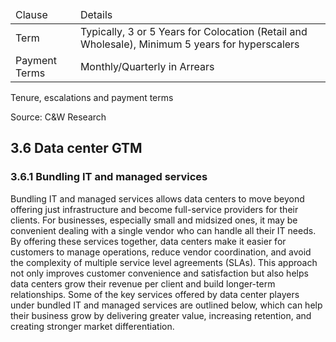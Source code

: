 <table><thead><tr><td>Clause</td><td>Details</td></tr></thead><tbody><tr><td>Term</td><td>Typically, 3 or 5 Years for Colocation (Retail and Wholesale), Minimum 5 years for hyperscalers</td></tr><tr><td>Payment Terms</td><td>Monthly/Quarterly in Arrears</td></tr></tbody></table>

Tenure, escalations and payment terms

Source: C&W Research

## 3.6 Data center GTM

### 3.6.1 Bundling IT and managed services

Bundling IT and managed services allows data centers to move beyond offering just infrastructure and become full-service providers for their clients. For businesses, especially small and midsized ones, it may be convenient dealing with a single vendor who can handle all their IT needs. By offering these services together, data centers make it easier for customers to manage operations, reduce vendor coordination, and avoid the complexity of multiple service level agreements (SLAs). This approach not only improves customer convenience and satisfaction but also helps data centers grow their revenue per client and build longer-term relationships. Some of the key services offered by data center players under bundled IT and managed services are outlined below, which can help their business grow by delivering greater value, increasing retention, and creating stronger market differentiation.